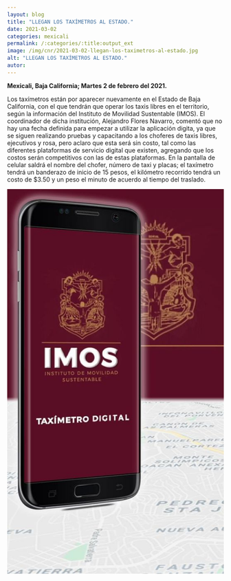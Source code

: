 ```yaml
---
layout: blog
title: "LLEGAN LOS TAXÍMETROS AL ESTADO."
date: 2021-03-02
categories: mexicali
permalink: /:categories/:title:output_ext
image: /img/cnr/2021-03-02-llegan-los-taximetros-al-estado.jpg
alt: "LLEGAN LOS TAXÍMETROS AL ESTADO."
autor:
---
```


**Mexicali, Baja California; Martes 2 de febrero del 2021.** 

Los taxímetros están por aparecer nuevamente en el Estado de Baja California, con el que tendrán que operar los taxis libres en el territorio, según la información del Instituto de Movilidad Sustentable (IMOS).
El coordinador de dicha institución, Alejandro Flores Navarro, comentó que no hay una fecha definida para empezar a utilizar la aplicación digita, ya que se siguen realizando pruebas y capacitando a los choferes de taxis libres, ejecutivos y rosa, pero aclaro que esta será sin costo, tal como las diferentes plataformas de servicio digital que existen, agregando que los costos serán competitivos con las de estas plataformas.
En la pantalla de celular saldrá el nombre del chofer, número de taxi y placas; el taxímetro tendrá un banderazo de inicio de 15 pesos, el kilómetro recorrido tendrá un costo de $3.50 y un peso el minuto de acuerdo al tiempo del traslado.


<div id="carouselExampleSlidesOnly" class="carousel slide" data-ride="carousel">
  <div class="carousel-inner">
    <div class="carousel-item active">
       <img class="d-block w-100" src="/img/cnr/2021-03-02-llegan-los-taximetros-al-estado.jpg" loading="lazy"  alt="LLEGAN LOS TAXÍMETROS AL ESTADO.">
    </div>
  </div>
</div>
